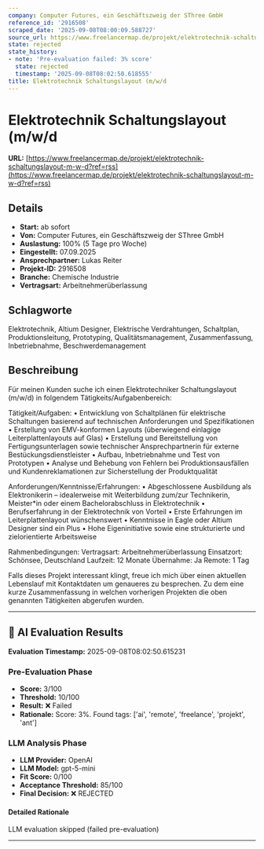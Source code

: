 ```yaml
---
company: Computer Futures, ein Geschäftszweig der SThree GmbH
reference_id: '2916508'
scraped_date: '2025-09-08T08:00:09.588727'
source_url: https://www.freelancermap.de/projekt/elektrotechnik-schaltungslayout-m-w-d?ref=rss
state: rejected
state_history:
- note: 'Pre-evaluation failed: 3% score'
  state: rejected
  timestamp: '2025-09-08T08:02:50.618555'
title: Elektrotechnik Schaltungslayout (m/w/d
---
```



# Elektrotechnik Schaltungslayout (m/w/d
**URL:** [https://www.freelancermap.de/projekt/elektrotechnik-schaltungslayout-m-w-d?ref=rss](https://www.freelancermap.de/projekt/elektrotechnik-schaltungslayout-m-w-d?ref=rss)
## Details
- **Start:** ab sofort
- **Von:** Computer Futures, ein Geschäftszweig der SThree GmbH
- **Auslastung:** 100% (5 Tage pro Woche)
- **Eingestellt:** 07.09.2025
- **Ansprechpartner:** Lukas Reiter
- **Projekt-ID:** 2916508
- **Branche:** Chemische Industrie
- **Vertragsart:** Arbeitnehmerüberlassung

## Schlagworte
Elektrotechnik, Altium Designer, Elektrische Verdrahtungen, Schaltplan, Produktionsleitung, Prototyping, Qualitätsmanagement, Zusammenfassung, Inbetriebnahme, Beschwerdemanagement

## Beschreibung
Für meinen Kunden suche ich einen Elektrotechniker Schaltungslayout (m/w/d) in folgendem Tätigkeits/Aufgabenbereich:

Tätigkeit/Aufgaben:
• Entwicklung von Schaltplänen für elektrische Schaltungen basierend auf technischen Anforderungen und Spezifikationen
• Erstellung von EMV-konformen Layouts (überwiegend einlagige Leiterplattenlayouts auf Glas)
• Erstellung und Bereitstellung von Fertigungsunterlagen sowie technischer Ansprechpartnerin für externe Bestückungsdienstleister
• Aufbau, Inbetriebnahme und Test von Prototypen
• Analyse und Behebung von Fehlern bei Produktionsausfällen und Kundenreklamationen zur Sicherstellung der Produktqualität

Anforderungen/Kenntnisse/Erfahrungen:
• Abgeschlossene Ausbildung als Elektronikerin – idealerweise mit Weiterbildung zum/zur Technikerin, Meister*in oder einem Bachelorabschluss in Elektrotechnik
• Berufserfahrung in der Elektrotechnik von Vorteil
• Erste Erfahrungen im Leiterplattenlayout wünschenswert
• Kenntnisse in Eagle oder Altium Designer sind ein Plus
• Hohe Eigeninitiative sowie eine strukturierte und zielorientierte Arbeitsweise

Rahmenbedingungen:
Vertragsart: Arbeitnehmerüberlassung
Einsatzort: Schönsee, Deutschland
Laufzeit: 12 Monate
Übernahme: Ja
Remote: 1 Tag

Falls dieses Projekt interessant klingt, freue ich mich über einen aktuellen Lebenslauf mit Kontaktdaten um genaueres zu besprechen. Zu dem eine kurze Zusammenfassung in welchen vorherigen Projekten die oben genannten Tätigkeiten abgerufen wurden.

---

## 🤖 AI Evaluation Results

**Evaluation Timestamp:** 2025-09-08T08:02:50.615231

### Pre-Evaluation Phase
- **Score:** 3/100
- **Threshold:** 10/100
- **Result:** ❌ Failed
- **Rationale:** Score: 3%. Found tags: ['ai', 'remote', 'freelance', 'projekt', 'ant']

### LLM Analysis Phase
- **LLM Provider:** OpenAI
- **LLM Model:** gpt-5-mini
- **Fit Score:** 0/100
- **Acceptance Threshold:** 85/100
- **Final Decision:** ❌ REJECTED

#### Detailed Rationale
LLM evaluation skipped (failed pre-evaluation)

---
